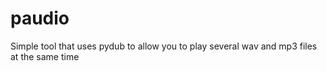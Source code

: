 # paudio
Simple tool that uses pydub to allow you to play several wav and mp3 files at the same time
